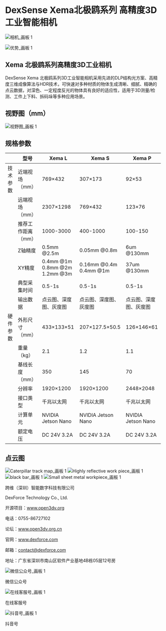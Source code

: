 # DexSense Xema北极鸥系列 高精度3D工业智能相机

![相机_画板 1](https://user-images.githubusercontent.com/117330523/229683541-c8969d88-0ce7-4fdb-8c52-0d45c751c3e4.png)

![优势_画板 1](https://user-images.githubusercontent.com/117330523/229683563-14e43713-a433-4d6c-8928-a304ab93aaa2.png)


## Xema 北极鸥系列高精度3D工业相机

DexSense Xema 北极鸥系列3D工业智能相机采用先进的DLP结构光方案、高精度三维成像算法与HDR技术，可快速对多种材质的物体生成清晰、细腻、精确的点云数据，对深色、一定程度反光的物体具有良好的适应性，适用于3D测量/检测、工件上下料、拆码垛等多种应用场景。

## 视野图（mm）

![视野图_画板 1](https://user-images.githubusercontent.com/117330523/229683787-7d1ddd06-34df-4ec1-8873-71aadee92792.png)

## 规格参数

  | 型号 | Xema L | Xema S | Xema P
-- | -- | -- | -- | --
技术参数 | 近端视场（mm） | 769×432 | 307×173 | 92×53
  | 远端视场（mm） | 2307×1298 | 769×432 | 123×76
  | 推荐工作距离（mm） | 1000-3000 | 400-1000 | 100-150
  | Z轴精度 | 0.5mm @2.5m | 0.05mm @0.8m | 6um @130mm
  | XY精度 | 0.4mm @1m<br>0.8mm @2m<br>1.2mm @3m| 0.16mm @0.4m<br>0.4mm @1m| 37um @130mm
  | 典型采集时间 | 0.5-1s | 0.5-1s | 0.5-1s
  | 输出数据 | 点云图、深度图、灰度图|点云图、深度图、灰度图|点云图、深度图、灰度图
硬件参数 | 外形尺寸（mm） | 433×133×51 | 207×127.5×50.5 | 126×146×61
  | 重量（kg） | 2.1 | 1.2 | 1.1
  | 基线长度（mm） | 350 | 145 | 70
  | 分辨率 | 1920×1200 |1920×1200| 2448×2048
  | 接口类型 | 千兆以太网|千兆以太网|千兆以太网
  | 计算单元 | NVIDIA Jetson Nano|NVIDIA Jetson Nano|NVIDIA Jetson Nano
  | 额定电压 | DC 24V 3.2A|DC 24V 3.2A|DC 24V 3.2A

## 点云图

![Caterpillar track map_画板 1](https://user-images.githubusercontent.com/117330523/229683900-2d96c241-2de4-4301-ae6f-626d4befbb13.png) ![Highly reflective work piece_画板 1](https://user-images.githubusercontent.com/117330523/229683913-0abfa026-f91c-4a53-93b8-0920f604fab6.png) ![black bar_画板 1](https://user-images.githubusercontent.com/117330523/229683924-1bdc3566-ea2c-443e-ac2a-a9fea9f38b42.png) ![Small sheet metal workpiece_画板 1](https://user-images.githubusercontent.com/117330523/229683949-7a46b13f-cfc7-483c-88bf-699dff4191e9.png)

跨维（深圳）智能数字科技有限公司

DexForce Technology Co., Ltd.       

开源项目：www.open3dv.org 

电话：0755-86727102                 

论坛：www.open3dv.org.cn

官网：www.dexforce.com

邮箱：contact@dexforce.com          

地址：广东省深圳市南山区软件产业基地4B栋05层12号房

![微信公众号_画板 1](https://user-images.githubusercontent.com/117330523/229684495-d6ad66d5-92ba-4eb5-8762-6b8d21b91a9f.png)

微信公众号

![在线客服号_画板 1](https://user-images.githubusercontent.com/117330523/229684516-9cfb27e3-6a56-4831-9bbb-8486b36b2d51.png)

在线客服号

![抖音号_画板 1](https://user-images.githubusercontent.com/117330523/229684539-7ef1234c-d434-4285-9802-da394e51c6e9.png)

抖音号
